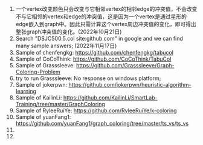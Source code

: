 1. 一个vertex改变颜色只会改变与它相邻vertex的相邻edge的冲突值，不会改变不与它相邻的vertex和edge的冲突值，这是因为一个vertex是通过星形的edge嵌入到graph中。因此只需计算这个vertex周边冲突值的变化，即可得出整张graph冲突值的变化。(2022年10月21日)
2. Search "DSJC500.5.col site:github.com" in google and we can find many sample answers; (2022年11月17日)
3. Sample of chenfengkg: https://github.com/chenfengkg/tabucol 
4. Sample of CoCoThink: https://github.com/CoCoThink/TabuCol 
5. Sample of Grasssleeve: https://github.com/Grasssleeve/Graph-Coloring-Problem
6. try to run Grasssleeve: No response on windows platform; 
7. Sample of jokerpwn: https://github.com/jokerpwn/heuristic-algorithm-learning 
8. Sample of KailinLi: https://github.com/KailinLi/SmartLab-Training/tree/master/GraphColoring 
9. Sample of RyleeRuiYe: https://github.com/RyleeRuiYe/k-coloring
10. Sample of yuanFang1: https://github.com/yuanFang1/graph_coloring/tree/master/ts_vs/ts_vs 
11. 
12. 